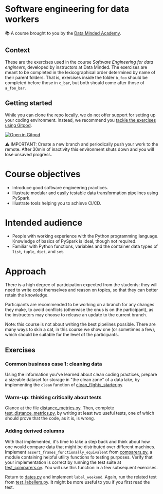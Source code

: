 # Software engineering for data workers

📚 A course brought to you by the [Data Minded Academy].

## Context

These are the exercises used in the course *Software Engineering for data
engineers*, developed by instructors at Data Minded. The exercises are meant
to be completed in the lexicographical order determined by name of their
parent folders. That is, exercises inside the folder `b_foo` should be
completed before those in `c_bar`, but both should come after those of
`a_foo_bar`.

## Getting started

While you can clone the repo locally, we do not offer support for setting up
your coding environment. Instead, we recommend you [tackle the exercises
using Gitpod][this gitpod].

[![Open in Gitpod][gitpod logo]][this gitpod]


⚠ IMPORTANT: Create a new branch and periodically push your work to the remote.
After 30min of inactivity this environment shuts down and you will lose unsaved
progress.

# Course objectives

- Introduce good software engineering practices.
- Illustrate modular and easily testable data transformation pipelines using
  PySpark.
- Illustrate tools helping you to achieve CI/CD.

# Intended audience

- People with working experience with the Python programming language.
  Knowledge of basics of PySpark is ideal, though not required.
- Familiar with Python functions, variables and the container data types of
  `list`, `tuple`, `dict`, and `set`.

# Approach

There is a high degree of participation expected from the students: they
will need to write code themselves and reason on topics, so that they can
better retain the knowledge.

Participants are recommended to be working on a branch for any changes they
make, to avoid conflicts (otherwise the onus is on the participant), as the
instructors may choose to release an update to the current branch.

Note: this course is not about writing the best pipelines possible. There are
many ways to skin a cat, in this course we show one (or sometimes a few), which
should be suitable for the level of the participants.

## Exercises

### Common business case 1: cleaning data

Using the information you've learned about clean coding practices, prepare a
sizeable dataset for storage in "the clean zone" of a data lake, by
implementing the `clean` function of
[clean_flights_starter.py](exercises/h_cleansers/clean_flights_starter.py).

### Warm-up: thinking critically about tests

Glance at the file
[distance_metrics.py](./exercises/b_unit_test_demo/distance_metrics.py). Then,
complete [test_distance_metrics.py](./tests/test_distance_metrics.py), by
writing at least two useful tests, one of which should prove that the code, as
it is, is wrong.

### Adding derived columns

With that implemented, it's time to take a step back and think about how one
would compare data that might be distributed over different machines. Implement
`assert_frames_functionally_equivalent` from
[comparers.py](tests/comparers.py), a module containing helpful utility
functions fo testing purposes.  Verify that your implementation is correct by
running the test suite at [test_comparers.oy](tests/test_comparers.py). You
will use this function in a few subsequent exercises.

Return to [dates.py](exercises/c_labellers/dates.py) and
implement `label_weekend`. Again, run the related test from
[test_labellers.py](tests/test_labellers.py). It might be more useful to you if
you first read the test.


[this gitpod]: https://gitpod.io/#https://github.com/oliverw1/sweng_for_deng
[gitpod logo]: https://gitpod.io/button/open-in-gitpod.svg
[Data Minded Academy]: https://www.dataminded.academy/
